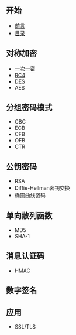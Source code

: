 

## 开始

* [前言](README.md)
* [目录](SUMMARY.md)

## 对称加密

* [一次一密](docs/chapter-1/一次一密.md)
* [RC4](docs/chapter-1/rc4.md)
* [DES](docs/chapter-1/des.md)
* AES

## 分组密码模式

* CBC
* ECB
* CFB
* OFB
* CTR

## 公钥密码

* RSA
* Diffie-Hellman密钥交换
* 椭圆曲线密码

## 单向散列函数

* MD5
* SHA-1

## 消息认证码

* HMAC

## 数字签名

## 应用

* SSL\/TLS



